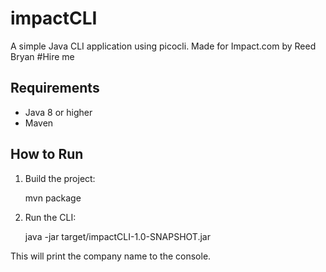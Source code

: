 # impactCLI

A simple Java CLI application using picocli. Made for Impact.com by Reed Bryan #Hire me

## Requirements
- Java 8 or higher
- Maven

## How to Run

1. Build the project:
   
   mvn package

2. Run the CLI:
   
   java -jar target/impactCLI-1.0-SNAPSHOT.jar

This will print the company name to the console.